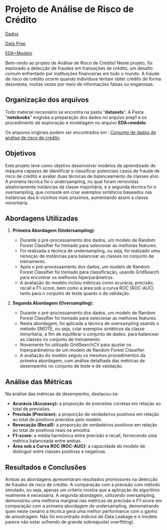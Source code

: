 # Projeto de Análise de Risco de Crédito
[Dados](Credit_Risk_ML/Datasets)

[Data Prep](Credit_Risk_ML/Notebooks/prep1.ipynb)

[EDA+Modelo](https://github.com/GBruneri/Gbruneri/blob/main/Credit_Risk_ML/Notebooks/EDA+Modelo.ipynb)

Bem-vindo ao projeto de Análise de Risco de Crédito! Neste projeto, foi explorado a detecção de fraudes em transações de crédito, um desafio comum enfrentado por instituições financeiras em todo o mundo. A fraude de risco de crédito ocorre quando indivíduos tentam obter crédito de forma desonesta, muitas vezes por meio de informações falsas ou enganosas.

## Organização dos arquivos
Todo material necessário se encontra na pasta "**datasets**". A Pasta "**notebooks**" engloba a preparação dos dados no arquivo prep1 e os procedimento de exploração e modelagem no arquivo **EDA+modelo**.

Os arquivos originais podem ser encontrados em : [Conjunto de dados de análise de risco de crédito](https://www.kaggle.com/datasets/praveengovi/credit-risk-classification-dataset)

## Objetivos

Este projeto teve como objetivo desenvolver modelos de aprendizado de máquina capazes de identificar e classificar potenciais casos de fraude de risco de crédito e avaliar duas técnicas de balanceamento de classes alvo. A primeira técnica foi o undersampling, no qual foram removidas aleatoriamente instâncias da classe majoritária, e a segunda técnica foi o oversampling, que consiste em criar exemplos sintéticos baseados nas instâncias dos k-vizinhos mais próximos, aumentando assim a classe minoritária.

## Abordagens Utilizadas
1. **Primeira Abordagem (Undersampling):**
   - Durante o pré-processamento dos dados, um modelo de Random Forest Classifier foi treinado para selecionar as melhores features.
   - Foi realizada a técnica de undersampling, ou seja, foi realizado uma remoção de instâncias para balancear as classes no conjunto de treinamento.
   - Após o pré-processamento dos dados, um modelo de Random Forest Classifier foi treinado para classificação, usando GridSearch para encontrar os melhores hiperparâmetros.
   - A avaliação do modelo incluiu métricas como acurácia, precisão, recall e F1-score, bem como a área sob a curva ROC (ROC-AUC) tanto para o conjunto de teste quanto o de validação.

3. **Segunda Abordagem (Oversampling):**
   - Durante o pré-processamento dos dados, um modelo de Random Forest Classifier foi treinado para selecionar as melhores features.
   - Nesta abordagem, foi aplicada a técnica de oversampling usando o método SMOTE, ou seja, criar exemplos sintéticos da classe minoritária, a fim de equilibrar o conjunto de dados. para balancear as classes no conjunto de treinamento.
   - Novamente foi utilizado GridSearchCV para ajustar os hiperparâmetros de um modelo de Random Forest Classifier.
   - A avaliação do modelo seguiu os mesmos procedimentos da primeira abordagem, com análise detalhada das métricas de desempenho no conjunto de teste e de validação.

## Análise das Métricas

Na análise das métricas de desempenho, destacou-se:
- **Acurácia (Accuracy):** a proporção de previsões corretas em relação ao total de previsões.
- **Precisão (Precision):** a proporção de verdadeiros positivos em relação ao total de positivos previstos pelo modelo.
- **Revocação (Recall):** a proporção de verdadeiros positivos em relação ao total de positivos reais na amostra.
- **F1-score:** a média harmônica entre precisão e recall, fornecendo uma métrica balanceada entre ambas.
- **Área sob a Curva ROC (ROC-AUC):** a capacidade do modelo de distinguir entre classes positivas e negativas.

## Resultados e Conclusões

Ambas as abordagens apresentaram resultados promissores na detecção de fraudes de risco de crédito. A comparação com a previsão com método simulado, ou seja, apenas um critério mostra que a aplicação do algoritimo realmente é necessária. A segunda abordagem, utilizando oversampling, demonstrou uma melhoria marginal nas métricas de precisão e F1-score em comparação com a primeira abordagem de undersampling, demonstrando quen neste cenário a técnica gera uma melhor performance com o ganho de amostragem. Não foi encontrado indicios de Data Leakage e o modelo parece não estar sofrendo de grande sobreajuste( overfitting).

